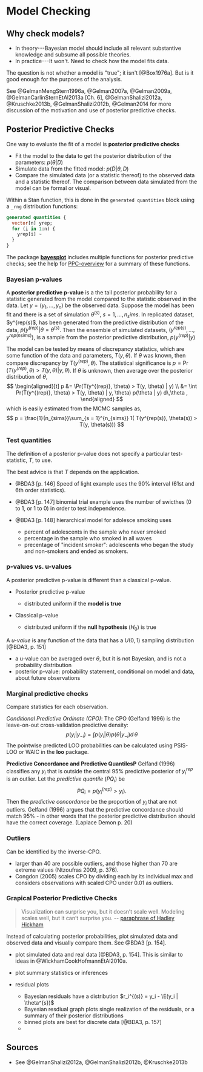 
# Model Checking

## Why check models? 

- In theory---Bayesian model should include all relevant substantive knowledge and subsume all possible theories.
- In practice---It won't. Need to check how the model fits data.

The question is not whether a model is "true"; it isn't [@Box1976a].
But is it good enough for the purposes of the analysis.

See @GelmanMengStern1996a, @Gelman2007a, @Gelman2009a, @GelmanCarlinSternEtAl2013a [Ch. 6], @GelmanShalizi2012a, @Kruschke2013b, @GelmanShalizi2012b, @Gelman2014
for more discussion of the motivation and use of posterior predictive checks.


## Posterior Predictive Checks

One way to evaluate the fit of a model is **posterior predictive checks**

- Fit the model to the data to get the posterior distribution of the parameters: $p(\theta | D)$
- Simulate data from the fitted model: $p(\tilde{D} | \theta, D)$
- Compare the simulated data (or a statistic thereof) to the observed data and a statistic thereof. The comparison between data simulated from the model can be formal or visual.

Within a Stan function, this is done in the `generated quantities` block using a `_rng` distribution functions:
```stan
generated quantities {
  vector[n] yrep;
  for (i in 1:n) {
    yrep[i] ~ 
  }
}
```
The package **[bayesplot](https://cran.r-project.org/package=bayesplot)** includes multiple functions for posterior predictive checks; see the help for [PPC-overview](https://www.rdocumentation.org/packages/bayesplot//topics/PPC-overview) for a summary of these functions.

### Bayesian p-values

A **posterior predictive p-value** is a the tail posterior probability for a statistic generated from the model compared to the statistic observed in the data.
Let $y = (y_1, \dots, y_n)$ be the observed data.
Suppose the model has been fit and there is a set of simulation $\theta^(s)$, $s = 1, \dots, n_sims$.
In  replicated dataset, $y^{rep(s)$, has been generated from the predictive distribution
of the data, $p(y^{(rep)} | \theta = \theta^{(s)}$.
Then the ensemble of simulated datasets, $(y^{rep(s)}, \dots, y^{rep(nsims)})$, is a sample from the posterior predictive
distribution, $p(y^{(rep)} | y)$

The model can be tested by means of discrepancy statistics, which are some function of the data and parameters, $T(y, \theta)$.
If $\theta$ was known, then compare discrepancy by $T(y^{(rep)}, \theta)$.
The statistical significance is $p = \Pr(T(y^{(rep)}, \theta) > T(y, \theta) | y, \theta)$.
If $\theta$ is unknown, then average over the posterior distribution of $\theta$,
$$
\begin{aligned}[t]
p &= \Pr(T(y^{(rep)}, \theta) > T(y, \theta) | y) \\
&= \int Pr(T(y^{(rep)}, \theta) > T(y, \theta) | y, \theta) p(\theta | y) d\,\theta ,
\end{aligned}
$$
which is easily estimated from the MCMC samples as,
$$
p = \frac{1}{n_{sims}}\sum_{s = 1}^{n_{sims}} 1( T(y^{rep(s)}, \theta(s)) > T(y, \theta(s)))
$$


### Test quantities

The definition of a posterior p-value does not specify a particular test-statistic, $T$, to use.

The best advice is that $T$ depends on the application.

- @BDA3 [p. 146] Speed of light example uses the 90% interval (61st and 6th order statistics).
- @BDA3 [p. 147] binomial trial example uses the number of swicthes (0 to 1, or 1 to 0) in order to test independence.
- @BDA3 [p. 148] hierarchical model for adolesce smoking uses 

    - percent of adolescents in the sample who never smoked
    - percentage in the sample who smoked in all waves
    - precentage of "incident smoker": adolescents who began the study and non-smokers and ended as smokers.

### p-values vs. u-values

A posterior predictive p-value is different than a classical p-value.

- Posterior predictive p-value

    - distributed uniform if the **model is true**

- Classical p-value

    - distributed uniform if the **null hypothesis** ($H_0$) is true
    
A *u-value* is any function of the data that has a $U(0, 1)$ sampling distribution [@BDA3, p. 151]

- a u-value can be averaged over $\theta$, but it is not Bayesian, and is not a probability distribution
- posterior p-value: probability statement, conditional on model and data, about future observations

### Marginal predictive checks

Compare statistics for each observation.

*Conditional Predictive Ordinate (CPO)*: 
The CPO (Gelfand 1996) is the leave-on-out cross-validation predictive density:
$$
p(y_i | y_{-i}) = \int p(y_i | \theta) p(\theta | y_{-i}) d\,\theta
$$
The pointwise predicted LOO probabilities can be calculated using PSIS-LOO or WAIC in the **loo** package.

<!-- The sum of the logged CPOs can be an estimator of the log marginal likelihood and is called the log pseudo marginal likelihood. The ratio of PsMLs can be used as a surrogate for a Bayes Factor (pseudo Bayes Factor) (LaplaceDemon p. 20) -->

**Predictive Concordance and Predictive QuantilesP** Gelfand (1996) classifies any $y_i$ that is outside the central 95% predictive posterior of $y^{rep}_i$ is an outlier.
Let the *predictive quantile* ($PQ_i$) be
$$
PQ_i = p(y_i^{(rep)} > y_i) .
$$
Then the *predictive concordance* be the proportion of $y_i$ that are not outliers. Gelfand (1996) argues that the predictive concordance should match 95% - in other words that the posterior predictive distribution should have the correct coverage. (Laplace Demon p. 20)


### Outliers

Can be identified by the inverse-CPO. 

- larger than 40 are possible outliers, and those higher than 70 are extreme values (Ntzoufras 2009, p. 376).
- Congdon (2005) scales CPO by dividing each by its individual max and considers observations with scaled CPO under 0.01 as outliers.


### Grapical Posterior Predictive Checks

> Visualization can surprise you, but it doesn’t scale well. Modeling scales well, but it can’t surprise you. -- [paraphrase of Hadley Hickham](https://www.johndcook.com/blog/2013/02/07/visualization-modeling-and-surprises/)

Instead of calculating posterior probabilities, plot simulated data and observed data and visually compare them. See @BDA3 [p. 154].

- plot simulated data and real data [@BDA3, p. 154]. This is similar to ideas in @WickhamCookHofmannEtAl2010a.
- plot summary statistics or inferences
- residual plots

    - Bayesian residuals have a distribution $r_i^{(s)} = y_i - \E(y_i | \theta^{s})$
    - Bayesian resdiual graph plots single realization of the residuals, or a summary of their posterior distributions
    - binned plots are best for discrete data [@BDA3, p. 157]
    - 



<!--
## Average Predictive Comparisons

From @GelmanHill [Ch 21.4]
Let $u$ be the input of interest, and $v$ be all other inputs, so that $x = (u, v)$.
$$
b_u(u^{(lo)}, u^{(hi)}, v, \theta) = \frac{E(y | u^{(hi)}, v, \theta) - E(y | u^{(lo)}, v, \theta)}{u^{(hi)} - u^{(lo)}}
$$
the the average predictive difference per unit change in $u$ is,
$$
B_{u}(u^{(lo)}, u^{(hi)}) = \frac{1}{n} \sum_{i = 1}^n b_u(u^{(lo)}, u^{(hi)}, v_i, \theta) .
$$
This can be adjusted to use observed (weighted) differences of $u$ for each point.
See the Gelman paper on it.
-->

## Sources

- See @GelmanShalizi2012a, @GelmanShalizi2012b, @Kruschke2013b
